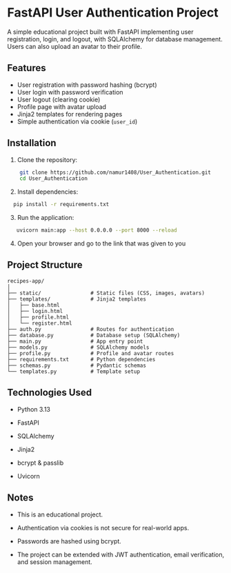 # FastAPI User Authentication Project

A simple educational project built with FastAPI implementing user registration, login, and logout, with SQLAlchemy for database management. Users can also upload an avatar to their profile.


## Features

- User registration with password hashing (bcrypt)
- User login with password verification
- User logout (clearing cookie)
- Profile page with avatar upload
- Jinja2 templates for rendering pages
- Simple authentication via cookie (`user_id`)


## Installation

1. Clone the repository:

```bash
    git clone https://github.com/namur1408/User_Authentication.git
    cd User_Authentication
```
2. Install dependencies:
```bash
  pip install -r requirements.txt
``` 
3. Run the application:
```bash
   uvicorn main:app --host 0.0.0.0 --port 8000 --reload
``` 
4. Open your browser and go to the link that was given to you

   
##  Project Structure
```text
recipes-app/
│
├── static/                # Static files (CSS, images, avatars)
├── templates/             # Jinja2 templates
│   ├── base.html          
│   ├── login.html          
│   ├── profile.html         
│   └── register.html         
├── auth.py                # Routes for authentication
├── database.py            # Database setup (SQLAlchemy)
├── main.py                # App entry point
├── models.py              # SQLAlchemy models
├── profile.py             # Profile and avatar routes
├── requirements.txt       # Python dependencies
├── schemas.py             # Pydantic schemas
└── templates.py           # Template setup
```


## Technologies Used

- Python 3.13

- FastAPI

- SQLAlchemy

- Jinja2

- bcrypt & passlib

- Uvicorn


## Notes

- This is an educational project.

- Authentication via cookies is not secure for real-world apps.

- Passwords are hashed using bcrypt.

- The project can be extended with JWT authentication, email verification, and session management.
